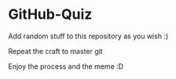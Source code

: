 # GitHub-Quiz

Add random stuff to this repository as you wish :) 

Repeat the craft to master git 



Enjoy the process and the meme :D